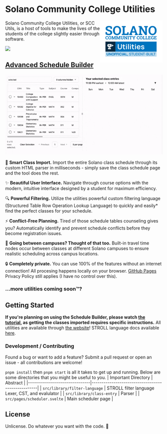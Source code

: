 # Solano Community College Utilities

<img src="./img/SCCUtilsLogo.svg" align="right"
     alt="Solano Community College Utilities Logo" width="200">

Solano Community College Utilities, or SCC Utils, is a host of tools to make the lives of the students of the college slightly easier through software.

<a href="https://www.buymeacoffee.com/ethans"><img src="https://img.buymeacoffee.com/button-api/?text=Consider Donating&emoji=☕&slug=ethans&button_colour=FFDD00&font_colour=000000&font_family=Arial&outline_colour=000000&coffee_colour=ffffff" /></a>

## [Advanced Schedule Builder](https://standafer.github.io/scc-utils/scheduler/)

<img src="./img/SchedulerDemo.gif"
     alt="Demo of the Schedule Builder">

🚀 **Smart Class Import.**
Import the entire Solano class schedule through its custom HTML parser in milliseconds - simply save the class schedule page and the tool does the rest.

✨ **Beautiful User Interface.**
Navigate through course options with the modern, intuitive interface designed by a student for maximum efficiency.

🔍 **Powerful Filtering.**
Utilize the utilities powerful custom filtering language (Structured Table Row Operation Lookup Language) to quickly and easily\* find the perfect classes for your schedule.

⚡ **Conflict-Free Planning.**
Tired of those schedule tables counseling gives you? Automatically identify and prevent schedule conflicts before they become registration issues.

🚗 **Going between campuses? Thought of that too.**
Built-in travel time nodes occur between classes at different Solano campuses to ensure realistic scheduling across campus locations.

🔒 **Completely private.**
You can use 100% of the features without an internet connection! All procesing happens locally on your browser. [GitHub Pages](https://pages.github.com/) Privacy Policy still applies (I have no control over this).

### ...more utilities coming soon™?

## Getting Started

**If you're planning on using the Schedule Builder, please watch [the tutorial](https://www.youtube.com/watch?v=idA7ymO2aDo), as getting the classes imported requires specific instructions.** All utilities are available through [the website](https://standafer.github.io/scc-utils/)! STROLL language docs available [here](https://docs.google.com/document/d/e/2PACX-1vSkiGGzFM129YTMKhnafEAYZV1yeKvS3k9z4jIglmlIZohBvc2QLCuEGWf18nKQbMEG9UXIXV6uDoYR/pub).

### Development / Contributing

Found a bug or want to add a feature? Submit a pull request or open an issue - all contributions are welcome!

`pnpm install` then `pnpm start` is all it takes to get up and running. Below are some directories that you might be useful to you.
| Important Directory | Abstract |
|-------------------------------|---------------------------------------------------|
| `src/library/filter-language` | STROLL filter language Lexer, CST, and evalulator |
| `src/library/class-entry` | Parser |
| `src/pages/scheduler.svelte` | Main scheduler page |

## License

Unlicense. Do whatever you want with the code. 🤠
